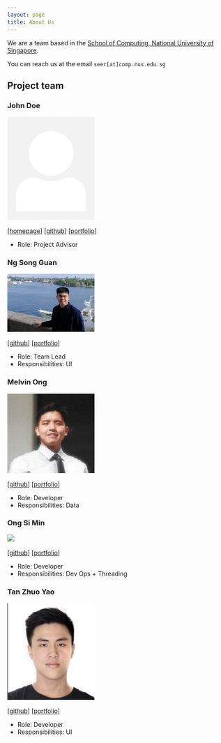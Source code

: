 ```yaml
---
layout: page
title: About Us
---
```


We are a team based in the [School of Computing, National University of Singapore](http://www.comp.nus.edu.sg).

You can reach us at the email `seer[at]comp.nus.edu.sg`

## Project team

### John Doe

<img src="images/johndoe.png" width="200px">

[[homepage](http://www.comp.nus.edu.sg/~damithch)]
[[github](https://github.com/johndoe)]
[[portfolio](team/johndoe.md)]

* Role: Project Advisor

### Ng Song Guan

<img src="images/sgn00.png" width="200px">

[[github](http://github.com/sgn00)]
[[portfolio](team/sgn00.md)]

* Role: Team Lead
* Responsibilities: UI

### Melvin Ong

<img src="images/moyj01.png" width="200px">

[[github](https://github.com/moyj01)]
[[portfolio](team/moyj01.md)]

* Role: Developer
* Responsibilities: Data

### Ong Si Min

<img src="images/minzzelo.png" width="200px">

[[github](http://github.com/minzzelo)]
[[portfolio](team/minzzelo.md)]

* Role: Developer
* Responsibilities: Dev Ops + Threading

### Tan Zhuo Yao

<img src="images/tanzhuoyao.png" width="200px">

[[github](http://github.com/tanzhuoyao-nus)]
[[portfolio](team/tanzhuoyao.md)]

* Role: Developer
* Responsibilities: UI
